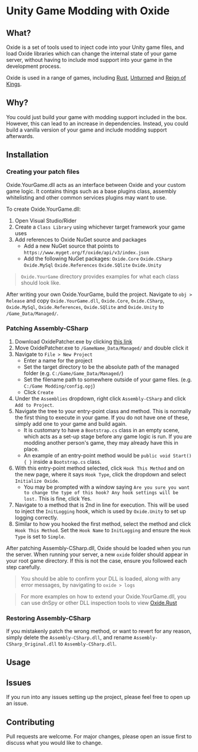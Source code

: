 
# Unity Game Modding with Oxide

## What?
Oxide is a set of tools used to inject code into your Unity game files, and load Oxide libraries which can change the internal state of your game server, without having to include mod support into your game in the development process.

Oxide is used in a range of games, including [Rust](https://store.steampowered.com/app/252490/), [Unturned](https://store.steampowered.com/app/304930/) and [Reign of Kings](https://store.steampowered.com/app/344760/).

## Why?
You could just build your game with modding support included in the box. However, this can lead to an increase in dependencies. Instead, you could build a vanilla version of your game and include modding support afterwards.

## Installation

### Creating your patch files
Oxide.YourGame.dll acts as an interface between Oxide and your custom game logic. It contains things such as a base plugins class, assembly whitelisting and other common services plugins may want to use.

To create Oxide.YourGame.dll:
1. Open Visual Studio/Rider
2. Create a `Class Library` using whichever target framework your game uses
3. Add references to Oxide NuGet source and packages
	* Add a new NuGet source that points to `https://www.myget.org/f/oxide/api/v3/index.json`
	* Add the following NuGet packages: `Oxide.Core` `Oxide.CSharp` `Oxide.MySql` `Oxide.References` `Oxide.SQlite` `Oxide.Unity`

> `Oxide.YourGame` directory provides examples for what each class should look like.

After writing your own Oxide.YourGame, build the project. Navigate to `obj > Release` and copy `Oxide.YourGame.dll`, `Oxide.Core`, `Oxide.CSharp`, `Oxide.MySql`, `Oxide.References`, `Oxide.SQlite` and `Oxide.Unity` to `/Game_Data/Managed/`.

### Patching Assembly-CSharp
1. Download OxidePatcher.exe by clicking [this link](https://github.com/OxideMod/Oxide.Patcher/releases/download/latest/OxidePatcher.exe)
2. Move OxidePatcher.exe to `/GameName_Data/Managed/` and double click it
3. Navigate to `File > New Project`
	* Enter a name for the project
	* Set the target directory to be the absolute path of the managed folder (e.g. `C:/Game/Game_Data/Managed/`)
	* Set the filename path to somewhere outside of your game files. (e.g. `C:/Game Modding/config.opj`)
	* Click `Create`
4. Under the `Assemblies` dropdown, right click `Assembly-CSharp` and click `Add to Project`.
5. Navigate the tree to your entry-point class and method. This is normally the first thing to execute in your game. If you do not have one of these, simply add one to your game and build again.
	* It is customary to have a `Bootstrap.cs` class in an empty scene, which acts as a set-up stage before any game logic is run. If you are modding another person's game, they may already have this in place.
	* An example of an entry-point method would be `public void Start() { }` inside a `Bootstrap.cs` class.
6. With this entry-point method selected, click `Hook This Method` and on the new page, where it says `Hook Type`, click the dropdown and select `Initialize Oxide`.
	* You may be prompted with a window saying `Are you sure you want to change the type of this hook? Any hook settings will be lost.` This is fine, click Yes.
7. Navigate to a method that is 2nd in line for execution. This will be used to inject the `InitLogging` hook, which is used by `Oxide.Unity` to set up logging correctly.
8. Similar to how you hooked the first method, select the method and click `Hook This Method`. Set the `Hook Name` to `InitLogging` and ensure the `Hook Type` is set to `Simple`.

After patching Assembly-CSharp.dll, Oxide should be loaded when you run the server. When running your server, a new `oxide` folder should appear in your root game directory. If this is not the case, ensure you followed each step carefully.

> You should be able to confirm your DLL is loaded, along with any error messages, by navigating to `oxide > logs`

> For more examples on how to extend your Oxide.YourGame.dll, you can use dnSpy or other DLL inspection tools to view [Oxide.Rust](https://umod.org/games/rust)

### Restoring Assembly-CSharp
If you mistakenly patch the wrong method, or want to revert for any reason, simply delete the `Assembly-CSharp.dll`, and rename `Assembly-CSharp_Original.dll` to `Assembly-CSharp.dll`.

## Usage

## Issues
If you run into any issues setting up the project, please feel free to open up an issue.

## Contributing
Pull requests are welcome. For major changes, please open an issue first to discuss what you would like to change.
